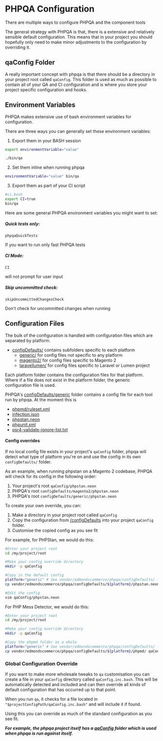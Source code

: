 # PHPQA Configuration

There are multiple ways to configure PHPQA and the component tools

The general strategy with PHPQA is that, there is a extensive and relatively sensible default configuration. This means that in your project you should hopefully only need to make minor adjustments to the configuration by overriding it.

## qaConfig Folder

A really important concept with phpqa is that there should be a directory in your project root called `qaConfig`. This folder is used as much as possible to contain all of your QA and CI configuration and is where you store your project specific configuration and hooks.

## Environment Variables

PHPQA makes extensive use of bash environment variables for configuration.

There are three ways you can generally set these environment variables:

1. Export them in your BASH session

```bash
export environmentVariable="value"

./bin/qa
```

2. Set them inline when running phpqa
```bash
environmentVariable="value" bin/qa
```

3. Export them as part of your CI script
```bash
#ci.bash
export CI=true
bin/qa
```

Here are some general PHPQA environment variables you might want to set:

##### Quick tests only:
 `phpqaQuickTests`
 
 If you want to run only fast PHPQA tests

##### CI Mode:
 `CI`
 
 will not prompt for user input

##### Skip uncommitted check:
 `skipUncommittedChangesCheck`
 
 Don't check for uncommitted changes when running

## Configuration Files

The bulk of the configuration is handled with configuration files which are separated by platform.

- [configDefaults/](./../configDefaults) contains subfolders specific to each platform
    - [generic/](./../configDefaults/generic) for config files not specific to any platform
    - [magento2/](./../configDefaults/magento2) for config files specific to Magento 2
    - [laravellumen/](./../configDefaults/laravellumen) for config files specific to Laravel or Lumen project
        
Each platform folder contains the configuration files for that platform. Where if a file does not exist in the platform folder, the generic configuration file is used.

PHPQA's [configDefaults/generic](./../configDefaults/generic) folder contains a config file for each tool run by phpqa. At the moment this is

- [phpmd/ruleset.xml](./../configDefaults/generic/phpmd/ruleset.xml)
- [infection.json](./../configDefaults/generic/infection.json)
- [phpstan.neon](./../configDefaults/generic/phpstan.neon)
- [phpunit.xml](./../configDefaults/generic/phpunit.xml)
- [psr4-validate-ignore-list.txt](./../configDefaults/generic/psr4-validate-ignore-list.txt)

#### Config overrides

If no local config file exists in your project's `qaConfig` folder, phpqa will detect what type of platform you're on and use the config in its own `configDefaults/` folder.

As an example, when running phpstan on a Magento 2 codebase, PHPQA will check for its config in the following order:

1. Your project's root `qaConfig/phpstan.neon`
2. PHPQA's root `configDefaults/magento2/phpstan.neon`
3. PHPQA's root `configDefaults/generic/phpstan.neon`

To create your own override, you can:

1. Make a directory in your project root called `qaConfig`
2. Copy the configuration from [/configDefaults](/configDefaults) into your project `qaConfig` folder.
3. Customise the copied config as you see fit

For example, for PHPStan, we would do this:

```bash
#Enter your project root
cd /my/project/root

#Make your config override directory
mkdir -p qaConfig

#Copy in the default config
platform="generic" # See vendor/edmondscommerce/phpqa/configDefaults/ for options
cp vendor/edmondscommerce/phpqa/configDefaults/${platform}/phpstan.neon qaConfig

#Edit the config
vim qaConfig/phpstan.neon
```

For PHP Mess Detector, we would do this:

```bash
#Enter your project root
cd /my/project/root

#Make your config override directory
mkdir -p qaConfig

#Copy the phpmd folder as a whole
platform="generic" # See vendor/edmondscommerce/phpqa/configDefaults/ for options
cp vendor/edmondscommerce/phpqa/configDefaults/${platform}/phpmd/ qaConfig/ -r


```

### Global Configuration Override

If you want to make more wholesale tweaks to `qa` customisation you can create a file in your `qaConfig` directory called `qaConfig.inc.bash`. This will be automatically detected and included and can then override all kinds of default configuration that has occurred up to that point.

When you run `qa`, it checks for a file located in `"$projectConfigPath/qaConfig.inc.bash"` and will include it if found. 

Using this you can override as much of the standard configuration as you see fit.

**_For example, the phpqa project itself has a [qaConfig](./../qaConfig) folder which is used when phpqa is run against itself._**

